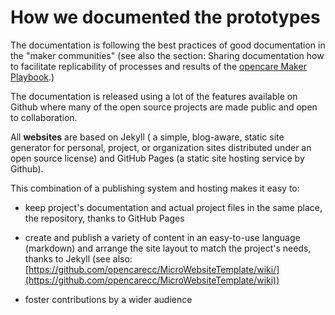 # How we documented the prototypes

The documentation is following the best practices of good documentation in the "maker communities" (see also the section: Sharing documentation how to facilitate replicability of processes and results of the [opencare Maker Playbook](https://makerplaybook.opencare.cc/).)

The documentation is released using a lot of the features available on Github where many of the open source projects are made public and open to collaboration.

All **websites** are based on Jekyll ( a simple, blog-aware, static site generator for personal, project, or organization sites distributed under an open source license) and GitHub Pages (a static site hosting service by Github).

This combination of a publishing system and hosting makes it easy to:

* keep project's documentation and actual project files in the same place, the repository, thanks to GitHub Pages

* create and publish a variety of content in an easy-to-use language (markdown) and arrange the site layout to match the project's needs, thanks to Jekyll (see also: [https://github.com/opencarecc/MicroWebsiteTemplate/wiki/](https://github.com/opencarecc/MicroWebsiteTemplate/wiki))

* foster contributions by a wider audience



